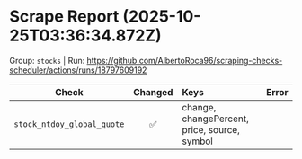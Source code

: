 # Scrape Report (2025-10-25T03:36:34.872Z)

Group: `stocks`  |  Run: https://github.com/AlbertoRoca96/scraping-checks-scheduler/actions/runs/18797609192

| Check | Changed | Keys | Error |
|---|:---:|:--|:--|
| `stock_ntdoy_global_quote` | ✅ | change, changePercent, price, source, symbol |  |
